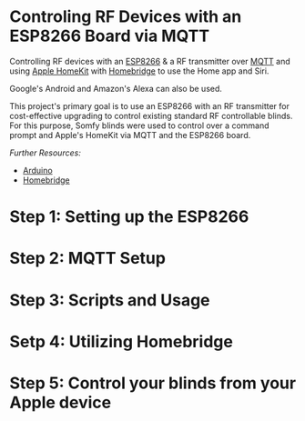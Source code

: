 # Controling RF Devices with an ESP8266 Board via MQTT
Controlling RF devices with an [ESP8266](https://www.espressif.com/en/products/socs/esp8266) &amp; a RF transmitter over [MQTT](https://mqtt.org/) and using [Apple HomeKit](https://en.wikipedia.org/wiki/HomeKit) with [Homebridge](https://homebridge.io/) to use the Home app and Siri.

Google's Android and Amazon's Alexa can also be used.

This project's primary goal is to use an ESP8266 with an RF transmitter for cost-effective upgrading to control existing standard RF controllable blinds.
For this purpose, Somfy blinds were used to control over a command prompt and Apple's HomeKit via MQTT and the ESP8266 board.

_Further Resources:_
* [Arduino](https://www.arduino.cc/)
* [Homebridge](https://github.com/homebridge/homebridge)

# Step 1: Setting up the ESP8266
# Step 2: MQTT Setup 
# Step 3: Scripts and Usage
# Setp 4: Utilizing Homebridge
# Step 5: Control your blinds from your Apple device
